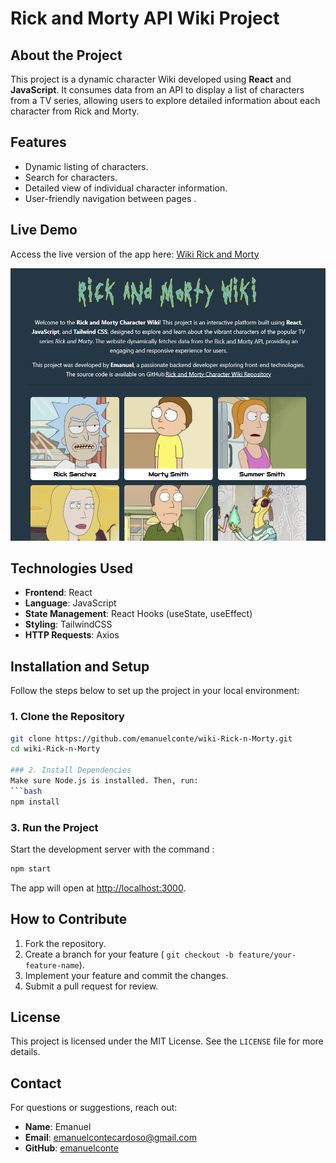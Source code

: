 # Rick and Morty API Wiki Project

## About the Project
This project is a dynamic character Wiki developed using **React** and **JavaScript**. It consumes data from an API to display a list of characters from a TV series, allowing users to explore detailed information about each character from Rick and Morty.

## Features
- Dynamic listing of characters.
- Search for characters.
- Detailed view of individual character information.
- User-friendly navigation between pages .

## Live Demo
Access the live version of the app here: [Wiki Rick and Morty](https://wiki-rick-n-morty-app.vercel.app)

![Homepage Preview](app/src/assets/page.png)

## Technologies Used
- **Frontend**: React
- **Language**: JavaScript
- **State Management**: React Hooks (useState, useEffect)
- **Styling**: TailwindCSS
- **HTTP Requests**: Axios

## Installation and Setup
Follow the steps below to set up the project in your local environment:

### 1. Clone the Repository
```bash
git clone https://github.com/emanuelconte/wiki-Rick-n-Morty.git
cd wiki-Rick-n-Morty

### 2. Install Dependencies
Make sure Node.js is installed. Then, run:
```bash
npm install
```

### 3. Run the Project
Start the development server with the command :
```bash
npm start
```
The app will open at [http://localhost:3000](http://localhost:3000).

## How to Contribute
1. Fork the repository.
2. Create a branch for your feature (
`git checkout -b feature/your-feature-name`).
3. Implement your feature and commit the changes.
4. Submit a pull request for review.

## License
This project is licensed under the MIT License. See the `LICENSE` file for more details.

## Contact
For questions or suggestions, reach out:
- **Name**: Emanuel
- **Email**: [emanuelcontecardoso@gmail.com](mailto:emanuelcontecardoso@gmail.com)
- **GitHub**: [emanuelconte](https://github.com/emanuelconte)

